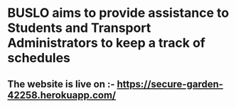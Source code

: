 # BUSLO aims to provide assistance to Students and Transport Administrators to keep a track of schedules

## The website is live on :- https://secure-garden-42258.herokuapp.com/


